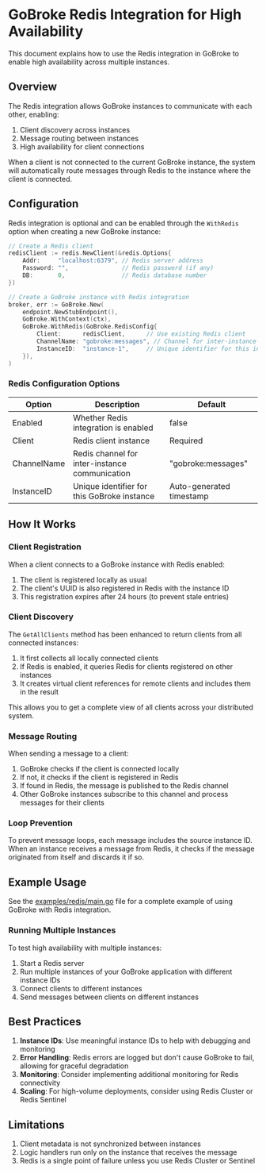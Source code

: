 # GoBroke Redis Integration for High Availability

This document explains how to use the Redis integration in GoBroke to enable high availability across multiple instances.

## Overview

The Redis integration allows GoBroke instances to communicate with each other, enabling:

1. Client discovery across instances
2. Message routing between instances
3. High availability for client connections

When a client is not connected to the current GoBroke instance, the system will automatically route messages through Redis to the instance where the client is connected.

## Configuration

Redis integration is optional and can be enabled through the `WithRedis` option when creating a new GoBroke instance:

```go
// Create a Redis client
redisClient := redis.NewClient(&redis.Options{
    Addr:     "localhost:6379", // Redis server address
    Password: "",               // Redis password (if any)
    DB:       0,                // Redis database number
})

// Create a GoBroke instance with Redis integration
broker, err := GoBroke.New(
    endpoint.NewStubEndpoint(),
    GoBroke.WithContext(ctx),
    GoBroke.WithRedis(GoBroke.RedisConfig{
        Client:      redisClient,      // Use existing Redis client
        ChannelName: "gobroke:messages", // Channel for inter-instance communication
        InstanceID:  "instance-1",     // Unique identifier for this instance
    }),
)
```

### Redis Configuration Options

| Option | Description | Default |
|--------|-------------|---------|
| Enabled | Whether Redis integration is enabled | false |
| Client | Redis client instance | Required |
| ChannelName | Redis channel for inter-instance communication | "gobroke:messages" |
| InstanceID | Unique identifier for this GoBroke instance | Auto-generated timestamp |

## How It Works

### Client Registration

When a client connects to a GoBroke instance with Redis enabled:

1. The client is registered locally as usual
2. The client's UUID is also registered in Redis with the instance ID
3. This registration expires after 24 hours (to prevent stale entries)

### Client Discovery

The `GetAllClients` method has been enhanced to return clients from all connected instances:

1. It first collects all locally connected clients
2. If Redis is enabled, it queries Redis for clients registered on other instances
3. It creates virtual client references for remote clients and includes them in the result

This allows you to get a complete view of all clients across your distributed system.

### Message Routing

When sending a message to a client:

1. GoBroke checks if the client is connected locally
2. If not, it checks if the client is registered in Redis
3. If found in Redis, the message is published to the Redis channel
4. Other GoBroke instances subscribe to this channel and process messages for their clients

### Loop Prevention

To prevent message loops, each message includes the source instance ID. When an instance receives a message from Redis, it checks if the message originated from itself and discards it if so.

## Example Usage

See the [examples/redis/main.go](examples/redis/main.go) file for a complete example of using GoBroke with Redis integration.

### Running Multiple Instances

To test high availability with multiple instances:

1. Start a Redis server
2. Run multiple instances of your GoBroke application with different instance IDs
3. Connect clients to different instances
4. Send messages between clients on different instances

## Best Practices

1. **Instance IDs**: Use meaningful instance IDs to help with debugging and monitoring
2. **Error Handling**: Redis errors are logged but don't cause GoBroke to fail, allowing for graceful degradation
3. **Monitoring**: Consider implementing additional monitoring for Redis connectivity
4. **Scaling**: For high-volume deployments, consider using Redis Cluster or Redis Sentinel

## Limitations

1. Client metadata is not synchronized between instances
2. Logic handlers run only on the instance that receives the message
3. Redis is a single point of failure unless you use Redis Cluster or Sentinel
